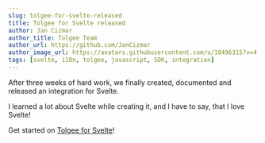 ```yaml
---
slug: tolgee-for-svelte-released
title: Tolgee for Svelte released
author: Jan Cizmar
author_title: Tolgee Team
author_url: https://github.com/JanCizmar
author_image_url: https://avatars.githubusercontent.com/u/18496315?v=4
tags: [svelte, i18n, tolgee, javascript, SDK, integration]
---
```


After three weeks of hard work, we finally created, documented and released an integration for Svelte. 

I learned a lot about Svelte while creating it, and I have to say, that I love Svelte!  

Get started on [Tolgee for Svelte](/tolgee-for-svelte)!
